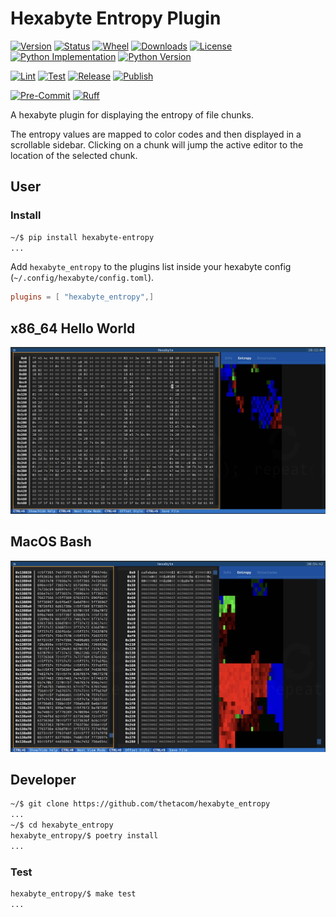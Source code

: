 # Hexabyte Entropy Plugin

[![Version](https://img.shields.io/pypi/v/hexabyte_entropy.svg)](https://pypi.python.org/pypi/hexabyte_entropy)
[![Status](https://img.shields.io/pypi/status/hexabyte_entropy)](https://pypi.python.org/pypi/hexabyte_entropy)
[![Wheel](https://img.shields.io/pypi/wheel/hexabyte_entropy)](https://pypi.org/project/hexabyte_entropy/)
[![Downloads](https://img.shields.io/pypi/dm/hexabyte_entropy)](https://pypi.python.org/pypi/hexabyte_entropy)
[![License](https://img.shields.io/pypi/l/hexabyte_entropy.svg)](https://pypi.python.org/pypi/hexabyte_entropy)
[![Python Implementation](https://img.shields.io/pypi/implementation/hexabyte_entropy)](https://pypi.org/project/hexabyte_entropy/)
[![Python Version](https://img.shields.io/pypi/pyversions/hexabyte_entropy)](https://pypi.org/project/hexabyte_entropy/)

[![Lint](https://github.com/thetacom/hexabyte_entropy/actions/workflows/lint.yml/badge.svg)](https://github.com/thetacom/hexabyte_entropy/actions/)
[![Test](https://github.com/thetacom/hexabyte_entropy/actions/workflows/test.yml/badge.svg)](https://github.com/thetacom/hexabyte_entropy/actions/)
[![Release](https://github.com/thetacom/hexabyte_entropy/actions/workflows/release.yml/badge.svg)](https://github.com/thetacom/hexabyte_entropy/actions/)
[![Publish](https://github.com/thetacom/hexabyte_entropy/actions/workflows/publish.yml/badge.svg)](https://github.com/thetacom/hexabyte_entropy/actions/)

[![Pre-Commit](https://img.shields.io/badge/pre--commit-enabled-brightgreen?logo=pre-commit)](https://github.com/pre-commit/pre-commit)
[![Ruff](https://img.shields.io/endpoint?url=https://raw.githubusercontent.com/charliermarsh/ruff/main/assets/badge/v1.json)](https://github.com/charliermarsh/ruff)

A hexabyte plugin for displaying the entropy of file chunks.

The entropy values are mapped to color codes and then displayed in a scrollable sidebar. Clicking on a chunk will jump the active editor to the location of the selected chunk.

## User

### Install

```bash
~/$ pip install hexabyte-entropy
...
```

Add `hexabyte_entropy` to the plugins list inside your hexabyte config (`~/.config/hexabyte/config.toml`).

```toml
plugins = [ "hexabyte_entropy",]
```

## x86_64 Hello World

![Hello World Entropy](imgs/hello_world_entropy.png)

## MacOS Bash

![MacOS Bash Entropy](imgs/bin_bash_diff_entropy.png)

## Developer

```bash
~/$ git clone https://github.com/thetacom/hexabyte_entropy
...
~/$ cd hexabyte_entropy
hexabyte_entropy/$ poetry install
...
```

### Test

```bash
hexabyte_entropy/$ make test
...
```
